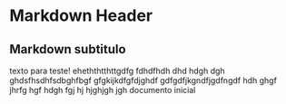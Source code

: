 <!-- TITLE: Primeira Página -->
<!-- SUBTITLE: Teste rápido de funcionamento para apresentação -->

# Markdown Header
## Markdown subtitulo
texto para teste!
eheththtthttgdfg
fdhdfhdh
dhd
hdgh
dgh
ghdsfhsdhfsdbghfbgf
gfgkijkdfgfdjghdf
gdfgdfjkgndfjgdfngdf
hdh
ghgf
jhrfg
hgf
hdgh
fgj
hj
hjghjgh
jgh
documento inicial